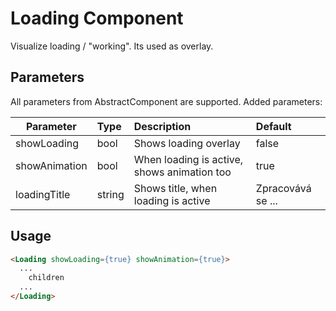 # Loading Component

Visualize loading / "working". Its used as overlay.

## Parameters

All parameters from AbstractComponent are supported. Added parameters:

| Parameter | Type | Description | Default  |
| - | :- | :- | :- |
| showLoading  | bool   | Shows loading overlay | false |
| showAnimation | bool    | When loading is active, shows animation too   |   true |
| loadingTitle | string | Shows title, when loading is active | Zpracovává se ... |

## Usage

```html
<Loading showLoading={true} showAnimation={true}>
  ...
    children
  ...
</Loading>
```
